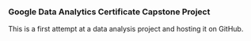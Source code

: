 ### Google Data Analytics Certificate Capstone Project

This is a first attempt at a data analysis project and hosting it on GitHub.
